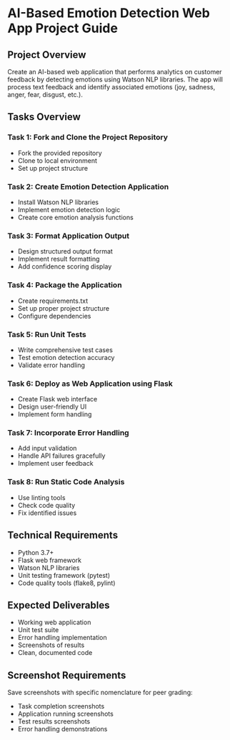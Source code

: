 # AI-Based Emotion Detection Web App Project Guide

## Project Overview
Create an AI-based web application that performs analytics on customer feedback by detecting emotions using Watson NLP libraries. The app will process text feedback and identify associated emotions (joy, sadness, anger, fear, disgust, etc.).

## Tasks Overview

### Task 1: Fork and Clone the Project Repository
- Fork the provided repository
- Clone to local environment
- Set up project structure

### Task 2: Create Emotion Detection Application
- Install Watson NLP libraries
- Implement emotion detection logic
- Create core emotion analysis functions

### Task 3: Format Application Output
- Design structured output format
- Implement result formatting
- Add confidence scoring display

### Task 4: Package the Application
- Create requirements.txt
- Set up proper project structure
- Configure dependencies

### Task 5: Run Unit Tests
- Write comprehensive test cases
- Test emotion detection accuracy
- Validate error handling

### Task 6: Deploy as Web Application using Flask
- Create Flask web interface
- Design user-friendly UI
- Implement form handling

### Task 7: Incorporate Error Handling
- Add input validation
- Handle API failures gracefully
- Implement user feedback

### Task 8: Run Static Code Analysis
- Use linting tools
- Check code quality
- Fix identified issues

## Technical Requirements
- Python 3.7+
- Flask web framework
- Watson NLP libraries
- Unit testing framework (pytest)
- Code quality tools (flake8, pylint)

## Expected Deliverables
- Working web application
- Unit test suite
- Error handling implementation
- Screenshots of results
- Clean, documented code

## Screenshot Requirements
Save screenshots with specific nomenclature for peer grading:
- Task completion screenshots
- Application running screenshots
- Test results screenshots
- Error handling demonstrations
